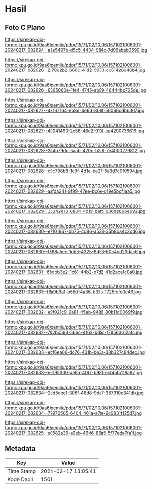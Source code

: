 # Hasil

## Foto C Plano

https://sirekap-obj-formc.kpu.go.id/9aa6/pemilu/pdpr/15/71/02/10/06/1571021006001-20240217-082624--a2e5497b-d5c5-4434-984c-7d06abeb3599.jpg

https://sirekap-obj-formc.kpu.go.id/9aa6/pemilu/pdpr/15/71/02/10/06/1571021006001-20240217-082626--2170e2b2-660c-41d2-9950-cc51426d46b4.jpg

https://sirekap-obj-formc.kpu.go.id/9aa6/pemilu/pdpr/15/71/02/10/06/1571021006001-20240217-082626--8365060e-1fe4-4745-ab89-46444bc705de.jpg

https://sirekap-obj-formc.kpu.go.id/9aa6/pemilu/pdpr/15/71/02/10/06/1571021006001-20240217-082627--48167164-eb8e-4e6d-806f-56066cdbb307.jpg

https://sirekap-obj-formc.kpu.go.id/9aa6/pemilu/pdpr/15/71/02/10/06/1571021006001-20240217-082627--49041490-2c56-46c2-913f-ea4290736619.jpg

https://sirekap-obj-formc.kpu.go.id/9aa6/pemilu/pdpr/15/71/02/10/06/1571021006001-20240217-082628--2d4b79dc-5aab-420c-b30f-7e4000279812.jpg

https://sirekap-obj-formc.kpu.go.id/9aa6/pemilu/pdpr/15/71/02/10/06/1571021006001-20240217-082628--c9c798b8-1c9f-4d1e-be27-5a3d7c0f0594.jpg

https://sirekap-obj-formc.kpu.go.id/9aa6/pemilu/pdpr/15/71/02/10/06/1571021006001-20240217-082629--aafda241-9f99-47ee-bc6e-d19e5bcf1aa5.jpg

https://sirekap-obj-formc.kpu.go.id/9aa6/pemilu/pdpr/15/71/02/10/06/1571021006001-20240217-082629--33342413-8804-4c19-8af5-638de896e692.jpg

https://sirekap-obj-formc.kpu.go.id/9aa6/pemilu/pdpr/15/71/02/10/06/1571021006001-20240217-082630--e7101867-bb75-4d86-a538-35b8ba4c2dd6.jpg

https://sirekap-obj-formc.kpu.go.id/9aa6/pemilu/pdpr/15/71/02/10/06/1571021006001-20240217-082630--f868a5ec-1db5-4325-8d53-60c4ed23dac6.jpg

https://sirekap-obj-formc.kpu.go.id/9aa6/pemilu/pdpr/15/71/02/10/06/1571021006001-20240217-082631--68dbb3e2-1c61-44b2-b7d2-41d2aca1c0a0.jpg

https://sirekap-obj-formc.kpu.go.id/9aa6/pemilu/pdpr/15/71/02/10/06/1571021006001-20240217-082631--f6a9b9a1-b550-4a36-b37b-1725fefe0c46.jpg

https://sirekap-obj-formc.kpu.go.id/9aa6/pemilu/pdpr/15/71/02/10/06/1571021006001-20240217-082632--e9f021c9-9a81-45eb-9486-80b11d0069f9.jpg

https://sirekap-obj-formc.kpu.go.id/9aa6/pemilu/pdpr/15/71/02/10/06/1571021006001-20240217-082632--702bc593-566c-4f63-bd5c-f78563b12afc.jpg

https://sirekap-obj-formc.kpu.go.id/9aa6/pemilu/pdpr/15/71/02/10/06/1571021006001-20240217-082633--ebf6ea06-dc76-431b-be3a-38b327c84dec.jpg

https://sirekap-obj-formc.kpu.go.id/9aa6/pemilu/pdpr/15/71/02/10/06/1571021006001-20240217-082633--e6195300-ae9a-4f67-b981-ecbb45118a87.jpg

https://sirekap-obj-formc.kpu.go.id/9aa6/pemilu/pdpr/15/71/02/10/06/1571021006001-20240217-082634--2dd5cbe1-306f-48d8-9da7-387910e341db.jpg

https://sirekap-obj-formc.kpu.go.id/9aa6/pemilu/pdpr/15/71/02/10/06/1571021006001-20240217-082634--79976505-6404-461a-a7fe-9c9831f125d7.jpg

https://sirekap-obj-formc.kpu.go.id/9aa6/pemilu/pdpr/15/71/02/10/06/1571021006001-20240217-082625--e0582a39-a9eb-4646-86a5-5f77eda7fa1f.jpg


## Metadata

| Key        | Value               |
| ---------- | ------------------- |
| Time Stamp | 2024-02-17 13:05:41 |
| Kode Dapil | 1501                |



